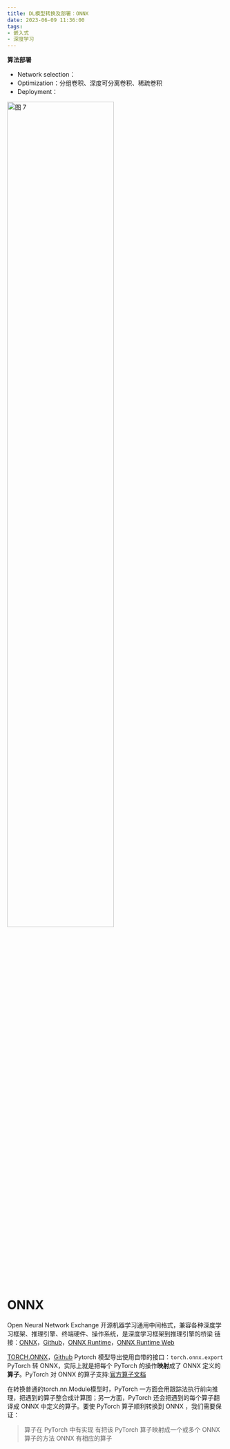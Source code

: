 ```yaml
---
title: DL模型转换及部署：ONNX
date: 2023-06-09 11:36:00
tags:
- 嵌入式
- 深度学习
---
```


**算法部署**
+ Network selection：
+ Optimization：分组卷积、深度可分离卷积、稀疏卷积
+ Deployment：
<img alt="图 7" src="https://raw.sevencdn.com/Arrowes/Blog/main/images/TDA4VMdeploy.png" width="70%"/>  

# ONNX
Open Neural Network Exchange 开源机器学习通用中间格式，兼容各种深度学习框架、推理引擎、终端硬件、操作系统，是深度学习框架到推理引擎的桥梁 
链接：[ONNX](https://onnx.ai)，[Github](https://github.com/onnx/onnx)，[ONNX Runtime](https://onnxruntime.ai/)，[ONNX Runtime Web](https://onnx.coderai.cn)

[TORCH.ONNX](https://pytorch.org/docs/stable/onnx.html)，[Github](https://github.com/pytorch/pytorch/tree/main/torch/onnx)
Pytorch 模型导出使用自带的接口：`torch.onnx.export`
 PyTorch 转 ONNX，实际上就是把每个 PyTorch 的操作**映射**成了 ONNX 定义的**算子**。PyTorch 对 ONNX 的算子支持:[官方算子文档](https://github.com/onnx/onnx/blob/main/docs/Operators.md)


在转换普通的torch.nn.Module模型时，PyTorch 一方面会用跟踪法执行前向推理，把遇到的算子整合成计算图；另一方面，PyTorch 还会把遇到的每个算子翻译成 ONNX 中定义的算子。要使 PyTorch 算子顺利转换到 ONNX ，我们需要保证：
> 算子在 PyTorch 中有实现
有把该 PyTorch 算子映射成一个或多个 ONNX 算子的方法
ONNX 有相应的算子


